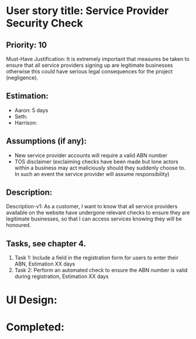 # User story title: Service Provider Security Check

## Priority: 10
Must-Have
Justification: It is extremely important that measures be taken to ensure that all service providers signing up
are legitimate businesses otherwise this could have serious legal consequences for the project (negligence).

## Estimation:
* Aaron: 5 days
* Seth:
* Harrison:

## Assumptions (if any):
* New service provider accounts will require a valid ABN number
* TOS disclaimer (exclaiming checks have been made but lone actors within a business may act maliciously should they
suddenly choose to. In such an event the service provider will assume responsibility)

## Description:

Description-v1: As a customer, I want to know that all service providers available on the website have undergone
relevant checks to ensure they are legitimate businesses, so that I can access services knowing they will be honoured.


## Tasks, see chapter 4.

1. Task 1: Include a field in the registration form for users to enter their ABN, Estimation XX days
2. Task 2: Perform an automated check to ensure the ABN number is valid during registration, Estimation XX days


# UI Design:


# Completed:
